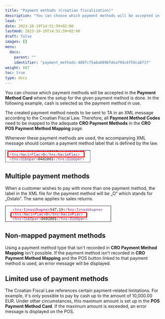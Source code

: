 ```yaml
---
title: "Payment methods (Croatian fiscalization)"
description: "You can choose which payment methods will be accepted in the Payment Method Card where the setup for the given payment method is done."
lead: ""
date: 2023-10-19T14:51:59+02:00
lastmod: 2023-10-19T14:51:59+02:00
draft: false
images: []
menu:
  docs:
    parent: ""
    identifier: "payment_methods-488fcf5a8a0896fdea794c6f59ca871f"
weight: 807
toc: true
type: docs
---
```


You can choose which payment methods will be accepted in the **Payment Method Card** where the setup for the given payment method is done. In the following example, cash is selected as the payment method in use.

The created payment method needs to be sent to TA in an XML message according to the Croatian Fiscal Law. Therefore, all **Payment Method Codes** need to be mapped to the adequate **CRO Payment Methods** in the **CRO POS Payment Method Mapping** page.

Whenever these payment methods are used, the accompanying XML message should contain a payment method label that is defined by the law.

  ![cro_xml](Images/cro_xml.png)

## Multiple payment methods

When a customer wishes to pay with more than one payment method, the label in the XML file for the payment method will be „O“  which stands for „Ostalo“. The same applies to sales returns.

  ![cro_xml2](Images/cro_xml2.png)

## Non-mapped payment methods

Using a payment method type that isn't recorded in **CRO Payment Method Mapping** isn't possible. If the payment method isn't recorded in **CRO Payment Method Mapping** and the POS button linked to that payment method is used, an error message will be displayed.

## Limited use of payment methods

The Croatian Fiscal Law references certain payment-related limitations. For example, it's only possible to pay by cash up to the amount of 10,000.00 EUR. Under other circumstances, this maximum amount is set up in the **POS Payment Method Card**. If the maximum amount is exceeded, an error message is displayed on the POS.